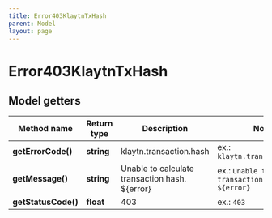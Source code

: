 ```yaml
---
title: Error403KlaytnTxHash
parent: Model
layout: page
---
```


# Error403KlaytnTxHash

## Model getters

Method name | Return type | Description | Notes
------------ | ------------- | ------------- | -------------
**getErrorCode()** | **string** | klaytn.transaction.hash | ex.: `klaytn.transaction.hash`
**getMessage()** | **string** | Unable to calculate transaction hash. ${error} | ex.: `Unable to calculate transaction hash. ${error}`
**getStatusCode()** | **float** | 403 | ex.: `403`

